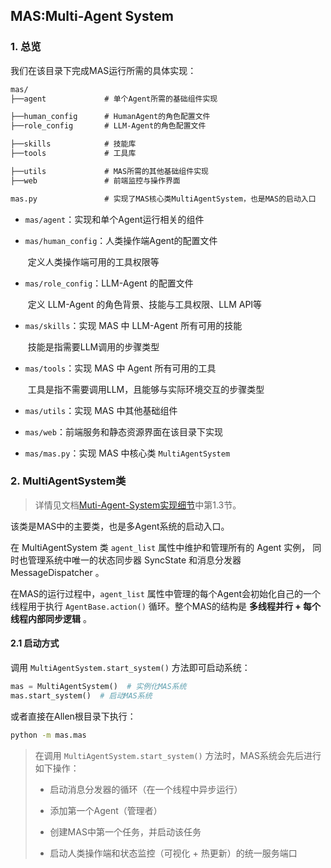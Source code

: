 ## MAS:Multi-Agent System

### 1. 总览

我们在该目录下完成MAS运行所需的具体实现：

```markdown
mas/ 
├──agent             # 单个Agent所需的基础组件实现

├──human_config      # HumanAgent的角色配置文件
├──role_config       # LLM-Agent的角色配置文件

├──skills            # 技能库
├──tools             # 工具库

├──utils             # MAS所需的其他基础组件实现
├──web               # 前端监控与操作界面

mas.py               # 实现了MAS核心类MultiAgentSystem，也是MAS的启动入口
```



- `mas/agent`：实现和单个Agent运行相关的组件

- `mas/human_config`：人类操作端Agent的配置文件

  ​	定义人类操作端可用的工具权限等

- `mas/role_config`：LLM-Agent 的配置文件

  ​	定义 LLM-Agent 的角色背景、技能与工具权限、LLM API等

- `mas/skills`：实现 MAS 中 LLM-Agent 所有可用的技能

  ​	技能是指需要LLM调用的步骤类型

- `mas/tools`：实现 MAS 中 Agent 所有可用的工具

  ​	工具是指不需要调用LLM，且能够与实际环境交互的步骤类型

- `mas/utils`：实现 MAS 中其他基础组件

- `mas/web`：前端服务和静态资源界面在该目录下实现

- `mas/mas.py`：实现 MAS 中核心类 `MultiAgentSystem` 



### 2. MultiAgentSystem类

> 详情见文档[Muti-Agent-System实现细节](https://github.com/motern88/Allen/blob/main/docs/Muti-Agent-System实现细节.md)中第1.3节。

该类是MAS中的主要类，也是多Agent系统的启动入口。

在 MultiAgentSystem 类 `agent_list` 属性中维护和管理所有的 Agent 实例， 同时也管理系统中唯一的状态同步器 SyncState 和消息分发器 MessageDispatcher 。



在MAS的运行过程中，`agent_list` 属性中管理的每个Agent会初始化自己的一个线程用于执行 `AgentBase.action()` 循环。整个MAS的结构是 **多线程并行 + 每个线程内部同步逻辑** 。



#### 2.1 启动方式

调用 `MultiAgentSystem.start_system()` 方法即可启动系统：

```python
mas = MultiAgentSystem()  # 实例化MAS系统
mas.start_system()  # 启动MAS系统
```

或者直接在Allen根目录下执行：

```cmd
python -m mas.mas
```



> 在调用 `MultiAgentSystem.start_system()` 方法时，MAS系统会先后进行如下操作：
>
> - 启动消息分发器的循环（在一个线程中异步运行）
>
> - 添加第一个Agent（管理者）
>
> - 创建MAS中第一个任务，并启动该任务
>
> - 启动人类操作端和状态监控（可视化 + 热更新）的统一服务端口

